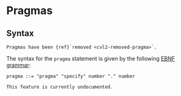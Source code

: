 Pragmas
=======

Syntax
------
```{versionchanged} 2.0
Pragmas have been {ref}`removed <cvl2-removed-pragma>`.
```
The syntax for the `pragma` statement is given by the following [EBNF grammar](syntax):

```
pragma ::= "pragma" "specify" number "." number
```

```{todo}
This feature is currently undocumented.
```


